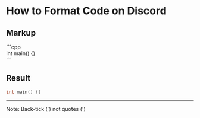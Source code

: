 <!-- alias code -->

# How to Format Code on Discord

<!-- inline -->
## Markup
\`\`\`cpp<br>
int main() {}<br>
\`\`\`

<!-- inline -->
## Result
```cpp
int main() {}
```

---
Note: Back-tick (`) not quotes (')
